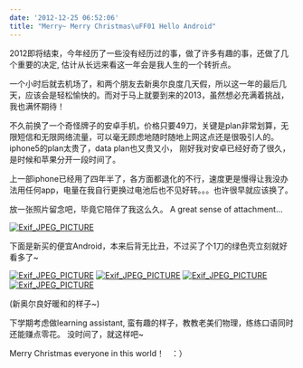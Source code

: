```yaml
---
date: '2012-12-25 06:52:06'
title: "Merry~ Merry Christmas\uFF01 Hello Android"
---
```


2012即将结束，今年经历了一些没有经历过的事，做了许多有趣的事，还做了几个重要的决定, 估计从长远来看这一年会是我人生的一个转折点。

一个小时后就去机场了，和两个朋友去新奥尔良度几天假，所以这一年的最后几天，应该会是轻松愉快的。而对于马上就要到来的2013，虽然想必充满着挑战，我也满怀期待！

不久前换了一个奇怪牌子的安卓手机，价格只要49刀，关键是plan非常划算，无限短信和无限网络流量，可以毫无顾虑地随时随地上网这点还是很吸引人的。 iphone5的plan太贵了，data plan也又贵又小， 刚好我对安卓已经好奇了很久，是时候和苹果分开一段时间了。

上一部iphone已经用了四年半了，各方面都退化的不行，速度更是慢得让我没办法用任何app，电量在我自行更换过电池后也不见好转。。。也许很早就应该换了。

放一张照片留念吧，毕竟它陪伴了我这么久。 A great sense of attachment…

[![Exif_JPEG_PICTURE](/content/images/uploads/2012/12/R0015571-300x225.jpg)](/content/images/uploads/2012/12/R0015571.jpg)

下面是新买的便宜Android，本来后背无比丑，不过买了个1刀的绿色壳立刻就好看多了~

[![Exif_JPEG_PICTURE](/content/images/uploads/2012/12/R0015584-300x225.jpg)](/content/images/uploads/2012/12/R0015584.jpg) [![Exif_JPEG_PICTURE](/content/images/uploads/2012/12/R0015586-300x225.jpg)](/content/images/uploads/2012/12/R0015586.jpg) [![Exif_JPEG_PICTURE](/content/images/uploads/2012/12/R0015585-300x225.jpg)](/content/images/uploads/2012/12/R0015585.jpg) [![Exif_JPEG_PICTURE](/content/images/uploads/2012/12/R0015587-300x225.jpg)](/content/images/uploads/2012/12/R0015587.jpg)

(新奥尔良好暖和的样子~)

下学期考虑做learning assistant, 蛮有趣的样子，教教老美们物理，练练口语同时还能赚点零花。 没时间了，就这样吧~

Merry Christmas everyone in this world！   ：）


